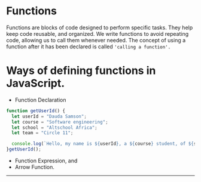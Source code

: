 # Functions 

Functions are blocks of code designed to perform specific tasks. They help keep code reusable, and organized. 
We write functions to avoid repeating code, allowing us to call them whenever needed. The concept of using a function after it has been declared is called `'calling a function'.`

# Ways of defining functions in JavaScript.

* Function Declaration

```ts {monaco-run} {autorun:false}
function getUserId() {
  let userId = "Dauda Samson";
  let course = "Software engineering";
  let school = "Altschool Africa";
  let team = "Circle 11";

  console.log(`Hello, my name is ${userId}, a ${course} student, of ${school}. I belong to the unique ${team}.`);
}getUserId();
```

* Function Expression, and
* Arrow Function. 
---

